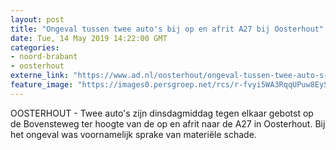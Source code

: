 ```yaml
---
layout: post
title: "Ongeval tussen twee auto's bij op en afrit A27 bij Oosterhout"
date: Tue, 14 May 2019 14:22:00 GMT
categories: 
- noord-brabant 
- oosterhout 
externe_link: "https://www.ad.nl/oosterhout/ongeval-tussen-twee-auto-s-bij-op-en-afrit-a27-bij-oosterhout~a460488a/"
feature_image: "https://images0.persgroep.net/rcs/r-fvyi5WA3RqqUPuw8EySH9DhtA/diocontent/148358416/_fitwidth/400/?appId=21791a8992982cd8da851550a453bd7f&quality=0.7"
---
```


OOSTERHOUT -  Twee auto's zijn dinsdagmiddag tegen elkaar gebotst op de Bovensteweg ter hoogte van de op en afrit naar de A27 in Oosterhout. Bij het ongeval was voornamelijk sprake van materiële schade.
